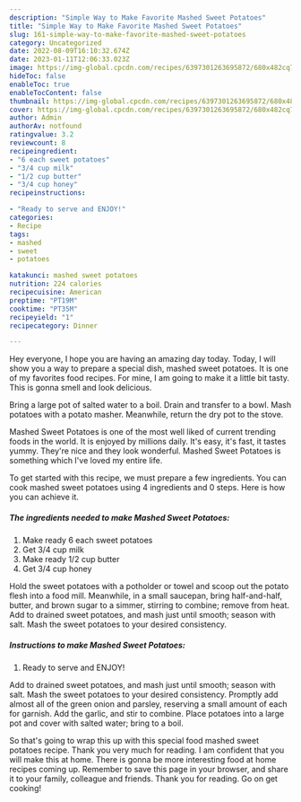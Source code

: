 ```yaml
---
description: "Simple Way to Make Favorite Mashed Sweet Potatoes"
title: "Simple Way to Make Favorite Mashed Sweet Potatoes"
slug: 161-simple-way-to-make-favorite-mashed-sweet-potatoes
category: Uncategorized
date: 2022-08-09T16:10:32.674Z
date: 2023-01-11T12:06:33.023Z
image: https://img-global.cpcdn.com/recipes/6397301263695872/680x482cq70/mashed-sweet-potatoes-recipe-main-photo.jpg
hideToc: false
enableToc: true
enableTocContent: false
thumbnail: https://img-global.cpcdn.com/recipes/6397301263695872/680x482cq70/mashed-sweet-potatoes-recipe-main-photo.jpg
cover: https://img-global.cpcdn.com/recipes/6397301263695872/680x482cq70/mashed-sweet-potatoes-recipe-main-photo.jpg
author: Admin
authorAv: notfound
ratingvalue: 3.2
reviewcount: 8
recipeingredient:
- "6 each sweet potatoes"
- "3/4 cup milk"
- "1/2 cup butter"
- "3/4 cup honey"
recipeinstructions:

- "Ready to serve and ENJOY!"
categories:
- Recipe
tags:
- mashed
- sweet
- potatoes

katakunci: mashed sweet potatoes 
nutrition: 224 calories
recipecuisine: American
preptime: "PT19M"
cooktime: "PT35M"
recipeyield: "1"
recipecategory: Dinner

---
```



Hey everyone, I hope you are having an amazing day today. Today, I will show you a way to prepare a special dish, mashed sweet potatoes. It is one of my favorites food recipes. For mine, I am going to make it a little bit tasty. This is gonna smell and look delicious.

Bring a large pot of salted water to a boil. Drain and transfer to a bowl. Mash potatoes with a potato masher. Meanwhile, return the dry pot to the stove.

Mashed Sweet Potatoes is one of the most well liked of current trending foods in the world. It is enjoyed by millions daily. It's easy, it's fast, it tastes yummy. They're nice and they look wonderful. Mashed Sweet Potatoes is something which I've loved my entire life.


To get started with this recipe, we must prepare a few ingredients. You can cook mashed sweet potatoes using 4 ingredients and 0 steps. Here is how you can achieve it.

<!--inarticleads1-->

##### The ingredients needed to make Mashed Sweet Potatoes:

1. Make ready 6 each sweet potatoes
1. Get 3/4 cup milk
1. Make ready 1/2 cup butter
1. Get 3/4 cup honey


Hold the sweet potatoes with a potholder or towel and scoop out the potato flesh into a food mill. Meanwhile, in a small saucepan, bring half-and-half, butter, and brown sugar to a simmer, stirring to combine; remove from heat. Add to drained sweet potatoes, and mash just until smooth; season with salt. Mash the sweet potatoes to your desired consistency. 

<!--inarticleads2-->

##### Instructions to make Mashed Sweet Potatoes:


1. Ready to serve and ENJOY!

Add to drained sweet potatoes, and mash just until smooth; season with salt. Mash the sweet potatoes to your desired consistency. Promptly add almost all of the green onion and parsley, reserving a small amount of each for garnish. Add the garlic, and stir to combine. Place potatoes into a large pot and cover with salted water; bring to a boil. 

So that's going to wrap this up with this special food mashed sweet potatoes recipe. Thank you very much for reading. I am confident that you will make this at home. There is gonna be more interesting food at home recipes coming up. Remember to save this page in your browser, and share it to your family, colleague and friends. Thank you for reading. Go on get cooking!
